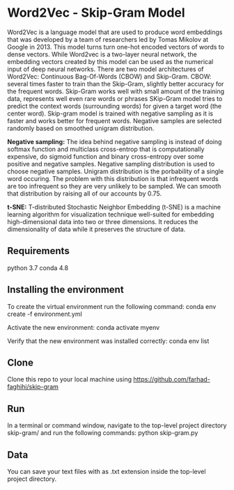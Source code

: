 # Word2Vec - Skip-Gram Model

Word2Vec is a language model that are used to produce word embeddings that was developed by a team of researchers led by Tomas Mikolov at Google in 2013. This model turns turn one-hot encoded vectors of words to dense vectors. While Word2vec is a two-layer neural network, the embedding vectors created by this model can be used as the numerical input of deep neural networks. There are two model architectures of Word2Vec: Continuous Bag-Of-Words (CBOW) and Skip-Gram. CBOW: several times faster to train than the Skip-Gram, slightly better accuracy for the frequent words. Skip-Gram works well with small amount of the training data, represents well even rare words or phrases
SKip-Gram model tries to predict the context words (surrounding words) for given a target word (the center word). Skip-gram model is trained with negative sampling as it is faster and works better for frequent words. Negative samples are selected randomly based on smoothed unigram distribution. 

**Negative sampling:** The idea behind negative sampling is instead of doing softmax function and multiclass cross-entrop that is computationally expensive, do sigmoid function and binary cross-entropy over some positive and negative samples. 
Negative sampling distribution is used to choose negative samples. Unigram distribution is the porbability of a single word occuring. The problem with this distribution is that infrequent words are too infrequent so they are very unlikely to be sampled. We can smooth that distribution by raising all of our accounts by 0.75.

**t-SNE:** T-distributed Stochastic Neighbor Embedding (t-SNE) is a machine learning algorithm for visualization technique well-suited for embedding high-dimensional data into two or three dimensions. It reduces the dimensionality of data while it preserves the structure of data. 

## Requirements

python 3.7
conda 4.8

## Installing the environment

To create the virtual environment run the following command:
conda env create -f environment.yml

Activate the new environment: 
conda activate myenv

Verify that the new environment was installed correctly:
conda env list

## Clone

Clone this repo to your local machine using https://github.com/farhad-faghihi/skip-gram

## Run

In a terminal or command window, navigate to the top-level project directory skip-gram/ and run the following commands:
python skip-gram.py

## Data

You can save your text files with as .txt extension inside the top-level project directory.
